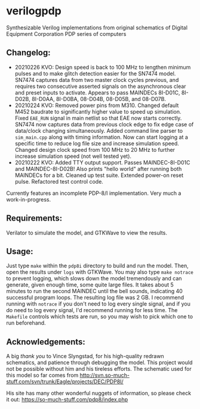 # verilogpdp
Synthesizable Verilog implementations from original schematics of Digital
Equipment Corporation PDP series of computers

## Changelog:  
- 20210226 KVO: Design speed is back to 100 MHz to lengthen minimum pulses and
to make glitch detection easier for the SN7474 model. SN7474 captures data from
two master clock cycles previous, and requires two consecutive asserted signals
on the asynchronous clear and preset inputs to activate. Appears to pass 
MAINDECs 8I-D01C, 8I-D02B, 8I-D0AA, 8I-D0BA, 08-D04B, 08-D05B, and 08-D07B.
- 20210224 KVO: Removed power pins from M310. Changed default M452 baudrate to
significantly higher value to speed up simulation. Fixed `EAE_RUN` signal in
main netlist so that EAE now starts correctly. SN7474 now captures data from
previous clock edge to fix edge case of data/clock changing simultaneously.
Added command line parser to `sim_main.cpp` along with timing information. 
Now can start logging at a specific time to reduce log file size and increase
simulation speed. Changed design clock speed from 100 MHz to 20 MHz to further
increase simulation speed (not well tested yet).
- 20210222 KVO: Added TTY output support. Passes MAINDEC-8I-D01C and
MAINDEC-8I-D02B! Also prints "hello world" after running both MAINDECs
for a bit. Cleaned up test suite. Extended power-on reset pulse. Refactored
test control code.

Currently features an incomplete PDP-8/I implementation. Very much a
work-in-progress. 

## Requirements:
Verilator to simulate the model, and GTKWave to view the results.

## Usage:
Just type `make` within the `pdp8i` directory to build and run the model. Then,
open the results under `logs` with GTKWave. You may also type `make notrace` to
prevent logging, which slows down the model tremendously and can generate,
given enough time, some quite large files. It takes about 5 minutes to run the
second MAINDEC until the bell sounds, indicating 40 successful program loops.
The resulting log file was 2 GB. I recommend running with `notrace` if you don't
need to log every single signal, and if you do need to log every signal, I'd
recommend running for less time. The `Makefile` controls which tests are run,
so you may wish to pick which one to run beforehand.

## Acknowledgements:
A big *thank you* to Vince Slyngstad, for his high-quality redrawn schematics,
and patience through debugging the model. This project would not be possible
without him and his tireless efforts. The schematic used for this model so far
comes from http://svn.so-much-stuff.com/svn/trunk/Eagle/projects/DEC/PDP8I/

His site has many other wonderful nuggets of information, so please check it
out: https://so-much-stuff.com/pdp8/index.php
